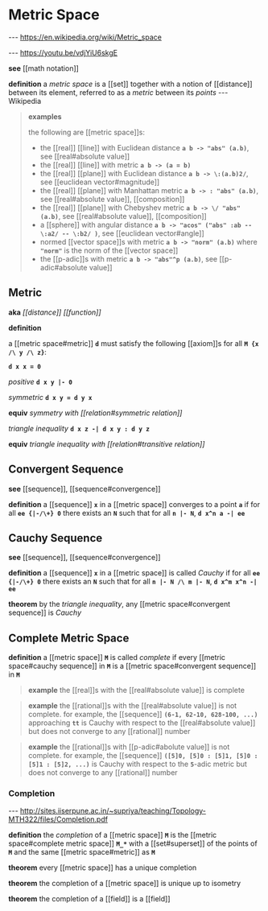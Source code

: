 # Metric Space

--- <https://en.wikipedia.org/wiki/Metric_space>

--- <https://youtu.be/vdjYiU6skgE>

**see** [[math notation]]

**definition** a _metric space_ is a [[set]] together with a notion of [[distance]] between its element, referred to as a _metric_ between its _points_ --- Wikipedia

> **examples**
>
> the following are [[metric space]]s:
>
> - the [[real]] [[line]] with Euclidean distance **`a b -> "abs" (a.b)`**, see [[real#absolute value]]
> - the [[real]] [[line]] with metric **`a b -> (a = b)`**
> - the [[real]] [[plane]] with Euclidean distance **`a b -> \:(a.b)2/`**, see [[euclidean vector#magnitude]]
> - the [[real]] [[plane]] with Manhattan metric **`a b -> : "abs" (a.b)`**, see [[real#absolute value]], [[composition]]
> - the [[real]] [[plane]] with Chebyshev metric **`a b -> \/ "abs" (a.b)`**, see [[real#absolute value]], [[composition]]
> - a [[sphere]] with angular distance **`a b -> "acos" ("abs" :ab -- \:a2/ -- \:b2/ )`**, see [[euclidean vector#angle]]
> - normed [[vector space]]s with metric **`a b -> "norm" (a.b)`** where **`"norm"`** is the norm of the [[vector space]]
> - the [[p-adic]]s with metric **`a b -> "abs"^p (a.b)`**, see [[p-adic#absolute value]]

## Metric

**aka** _[[distance]] [[function]]_

**definition**

a [[metric space#metric]] **`d`** must satisfy the following [[axiom]]s for all **`M {x /\ y /\ z}`**:

**`d x x = 0`**

_positive_ **`d x y |- 0`**

_symmetric_ **`d x y = d y x`**

**equiv** _symmetry with [[relation#symmetric relation]]_

_triangle inequality_ **`d x z -| d x y : d y z`**

**equiv** _triangle inequality with [[relation#transitive relation]]_

## Convergent Sequence

**see** [[sequence]], [[sequence#convergence]]

**definition** a [[sequence]] **`x`** in a [[metric space]] converges to a point **`a`** if for all **`ee {|-/\+} 0`** there exists an **`N`** such that for all **`n |- N`**, **`d x^n a -| ee`**

## Cauchy Sequence

**see** [[sequence]], [[sequence#convergence]]

**definition** a [[sequence]] **`x`** in a [[metric space]] is called _Cauchy_ if for all **`ee {|-/\+} 0`** there exists an **`N`** such that for all **`n |- N /\ m |- N`**, **`d x^m x^n -| ee`**

**theorem** by the _triangle inequality_, any [[metric space#convergent sequence]] is _Cauchy_

## Complete Metric Space

**definition** a [[metric space]] **`M`** is called _complete_ if every [[metric space#cauchy sequence]] in **`M`** is a [[metric space#convergent sequence]] in **`M`**

> **example** the [[real]]s with the [[real#absolute value]] is complete

> **example** the [[rational]]s with the [[real#absolute value]] is not complete. for example, the [[sequence]] **`(6-1, 62-10, 628-100, ...)`** approaching **`tt`** is Cauchy with respect to the [[real#absolute value]] but does not converge to any [[rational]] number

> **example** the [[rational]]s with [[p-adic#abolute value]] is not complete. for example, the [[sequence]] **`([5]0, [5]0 : [5]1, [5]0 : [5]1 : [5]2, ...)`** is Cauchy with respect to the **`5`**-adic metric but does not converge to any [[rational]] number

### Completion

--- <http://sites.iiserpune.ac.in/~supriya/teaching/Topology-MTH322/files/Completion.pdf>

**definition** the _completion_ of a [[metric space]] **`M`** is the [[metric space#complete metric space]] **`M_*`** with a [[set#superset]] of the points of **`M`** and the same [[metric space#metric]] as **`M`**

**theorem** every [[metric space]] has a unique completion

**theorem** the completion of a [[metric space]] is unique up to isometry

**theorem** the completion of a [[field]] is a [[field]]
